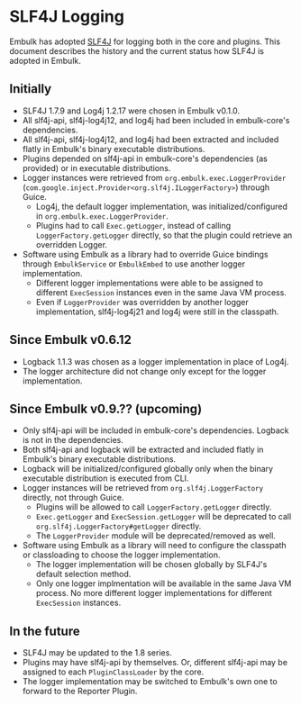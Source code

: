 SLF4J Logging
==============

Embulk has adopted [SLF4J](https://www.slf4j.org/) for logging both in the core and plugins. This document describes the history and the current status how SLF4J is adopted in Embulk.


Initially
----------

* SLF4J 1.7.9 and Log4j 1.2.17 were chosen in Embulk v0.1.0.
* All slf4j-api, slf4j-log4j12, and log4j had been included in embulk-core's dependencies.
* All slf4j-api, slf4j-log4j12, and log4j had been extracted and included flatly in Embulk's binary executable distributions.
* Plugins depended on slf4j-api in embulk-core's dependencies (as provided) or in executable distributions.
* Logger instances were retrieved from `org.embulk.exec.LoggerProvider` (`com.google.inject.Provider<org.slf4j.ILoggerFactory>`) through Guice.
  * Log4j, the default logger implementation, was initialized/configured in `org.embulk.exec.LoggerProvider`.
  * Plugins had to call `Exec.getLogger`, instead of calling `LoggerFactory.getLogger` directly, so that the plugin could retrieve an overridden Logger.
* Software using Embulk as a library had to override Guice bindings through `EmbulkService` or `EmbulkEmbed` to use another logger implementation.
  * Different logger implementations were able to be assigned to different `ExecSession` instances even in the same Java VM process.
  * Even if `LoggerProvider` was overridden by another logger implementation, slf4j-log4j21 and log4j were still in the classpath.


Since Embulk v0.6.12
--------------------

* Logback 1.1.3 was chosen as a logger implementation in place of Log4j.
* The logger architecture did not change only except for the logger implementation.


Since Embulk v0.9.?? (upcoming)
--------------------------------

* Only slf4j-api will be included in embulk-core's dependencies. Logback is not in the dependencies.
* Both slf4j-api and logback will be extracted and included flatly in Embulk's binary executable distributions.
* Logback will be initialized/configured globally only when the binary executable distribution is executed from CLI.
* Logger instances will be retrieved from `org.slf4j.LoggerFactory` directly, not through Guice.
  * Plugins will be allowed to call `LoggerFactory.getLogger` directly.
  * `Exec.getLogger` and `ExecSession.getLogger` will be deprecated to call `org.slf4j.LoggerFactory#getLogger` directly.
  * The `LoggerProvider` module will be deprecated/removed as well.
* Software using Embulk as a library will need to configure the classpath or classloading to choose the logger implementation.
  * The logger implementation will be chosen globally by SLF4J's default selection method.
  * Only one logger implmentation will be available in the same Java VM process. No more different logger implementations for different `ExecSession` instances.


In the future
--------------

* SLF4J may be updated to the 1.8 series.
* Plugins may have slf4j-api by themselves. Or, different slf4j-api may be assigned to each `PluginClassLoader` by the core.
* The logger implementation may be switched to Embulk's own one to forward to the Reporter Plugin.
